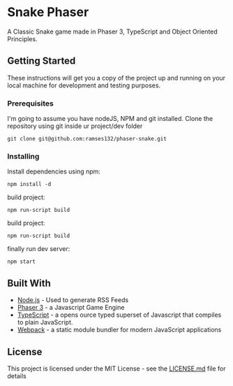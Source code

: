 # Snake Phaser

A Classic Snake game made in Phaser 3, TypeScript and Object Oriented Principles.

## Getting Started

These instructions will get you a copy of the project up and running on your local machine for development and testing purposes.

### Prerequisites

I'm going to assume you have nodeJS, NPM and git installed. 
Clone the repository using git inside ur project/dev folder 

```
git clone git@github.com:ramses132/phaser-snake.git
```

### Installing

Install dependencies using npm:

```
npm install -d
```

build project:

```
npm run-script build
```

build project:

```
npm run-script build
```

finally run dev server:

```
npm start
```

## Built With

* [Node.js](https://nodejs.org/es/docs/) - Used to generate RSS Feeds
* [Phaser 3](https://photonstorm.github.io/phaser3-docs/) - a Javascript Game Engine
* [TypeScript](https://www.typescriptlang.org/docs/home.html) - a opens ource typed superset of Javascript that compiles to plain JavaScript.
* [Webpack](https://webpack.js.org/concepts/) - a static module bundler for modern JavaScript applications

## License

This project is licensed under the MIT License - see the [LICENSE.md](LICENSE.md) file for details
